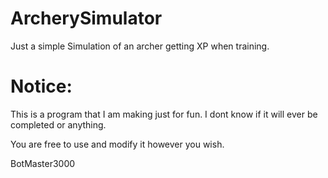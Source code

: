 # ArcherySimulator
Just a simple Simulation of an archer getting XP when training.


# Notice:
This is a program that I am making just for fun.
I dont know if it will ever be completed or anything.

You are free to use and modify it however you wish.

BotMaster3000
